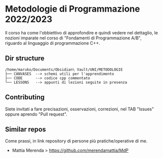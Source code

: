 # Metodologie di Programmazione 2022/2023
Il corso ha come l'obbiettivo di approfondire e quindi vedere nel dettaglio, le nozioni imparate nel corso di "Fondamenti di Programmazione A/B", riguardo al linguaggio di programmazione C++.

## Dir structure
```
/home/maruko/Documents/Obsidian\ Vault/UNI/METODOLOGIE
├── CANVASES  --> schemi utili per l'apprendimento
├── CODE      --> codice cpp commentato
└── LESSONS   --> appunti di lezioni seguite in presenza
```

## Contributing
Siete invitati a fare precisazioni, osservazioni, correzioni, nel TAB "Issues" oppure aprendo "Pull request".

## Similar repos
Come prassi, in link repository di persone più pratiche/operative di me.

- Mattia Merenda > https://github.com/merendamattia/MdP